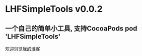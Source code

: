 LHFSimpleTools v0.0.2
===========
一个自己的简单小工具, 支持CocoaPods  pod 'LHFSimpleTools'
----------------
欢迎浏览[我的博客](http://www.cnblogs.com/-superman-/ "😆请点吧!!!") 
